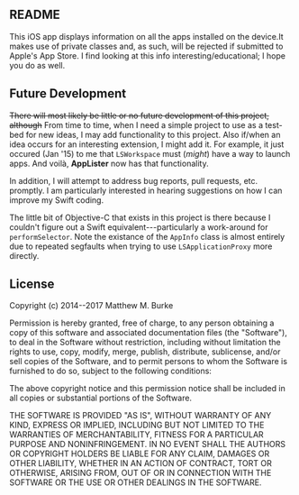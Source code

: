 ## README

This iOS app displays information on all the apps installed on the device.It makes use of
private classes and, as such, will be rejected if submitted to Apple's App Store. I find
looking at this info interesting/educational; I hope you do as well.

## Future Development

<del>There will most likely be little or no future development of this project, although</del>
From time to time, when I need a simple project to use as a test-bed for new ideas, I may add functionality
to this project. Also if/when an idea occurs for an interesting extension, I might add it.
For example, it just occured (Jan '15) to me that `LSWorkspace` must (*might*) have a way to launch apps. And voilà,
**AppLister** now has that functionality.

In addition, I will attempt to address bug reports, pull requests, etc. promptly. I am particularly interested
in hearing suggestions on how I can improve my Swift coding.

The little bit of Objective-C that exists in this project is there because I couldn't
figure out a Swift equivalent---particularly a work-around for `performSelector`. Note
the existance of the `AppInfo` class is almost entirely due to repeated segfaults when
trying to use `LSApplicationProxy` more directly.

## License

Copyright (c) 2014--2017 Matthew M. Burke
 
Permission is hereby granted, free of charge, to any person obtaining
a copy of this software and associated documentation files (the
"Software"), to deal in the Software without restriction, including
without limitation the rights to use, copy, modify, merge, publish,
distribute, sublicense, and/or sell copies of the Software, and to
permit persons to whom the Software is furnished to do so, subject to
the following conditions:
 
The above copyright notice and this permission notice shall be
included in all copies or substantial portions of the Software.
 
THE SOFTWARE IS PROVIDED "AS IS", WITHOUT WARRANTY OF ANY KIND,
EXPRESS OR IMPLIED, INCLUDING BUT NOT LIMITED TO THE WARRANTIES OF
MERCHANTABILITY, FITNESS FOR A PARTICULAR PURPOSE AND
NONINFRINGEMENT. IN NO EVENT SHALL THE AUTHORS OR COPYRIGHT HOLDERS BE
LIABLE FOR ANY CLAIM, DAMAGES OR OTHER LIABILITY, WHETHER IN AN ACTION
OF CONTRACT, TORT OR OTHERWISE, ARISING FROM, OUT OF OR IN CONNECTION
WITH THE SOFTWARE OR THE USE OR OTHER DEALINGS IN THE SOFTWARE.
